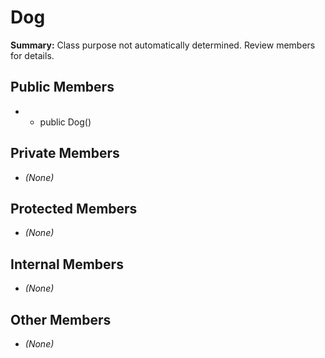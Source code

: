 # Dog

**Summary:** Class purpose not automatically determined. Review members for details.

## Public Members
- - public Dog()

## Private Members
- *(None)*

## Protected Members
- *(None)*

## Internal Members
- *(None)*

## Other Members
- *(None)*

